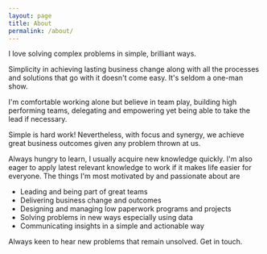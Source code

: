 ```yaml
---
layout: page
title: About
permalink: /about/
---
```


I love solving complex problems in simple, brilliant ways.

Simplicity in achieving lasting business change along with all the processes and solutions that go with it doesn't come easy. It's seldom a one-man show.

I'm comfortable working alone but believe in team play, building high performing teams, delegating and empowering yet being able to take the lead if necessary.

Simple is hard work! Nevertheless, with focus and synergy, we achieve great business outcomes given any problem thrown at us.

Always hungry to learn, I usually acquire new knowledge quickly. I'm also eager to apply latest relevant knowledge to work if it makes life easier for everyone. The things I'm most motivated by and passionate about are

  - Leading and being part of great teams
  - Delivering business change and outcomes
  - Designing and managing low paperwork programs and projects
  - Solving problems in new ways especially using data
  - Communicating insights in a simple and actionable way

Always keen to hear new problems that remain unsolved. Get in touch.
